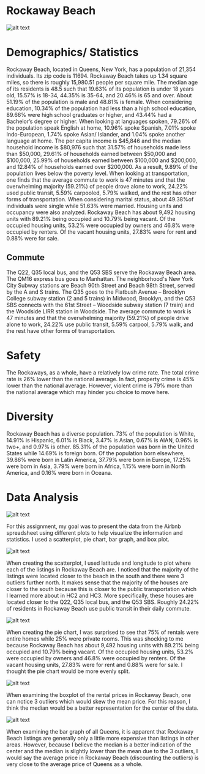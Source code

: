 # Rockaway Beach

![alt text](rbmap.png "Map")

# Demographics/ Statistics
  
  Rockaway Beach, located in Queens, New York, has a population of 21,354 individuals. 
  Its zip code is 11694. Rockaway Beach takes up 1.34 square miles, so there is roughly 
  15,980.51 people per square mile. The median age of its residents is 48.5 such that 
  19.63% of its population is under 18 years old, 15.57% is 18-34, 44.35% is 35-64, and 
  20.46% is 65 and over. About 51.19% of the population is male and 48.81% is female. 
  When considering education, 10.34% of the population had less than a high school education, 
  89.66% were high school graduates or higher, and 43.44% had a Bachelor’s degree or higher. 
  When looking at languages spoken, 79.26% of the population speak English at home, 10.96% 
  spoke Spanish, 7.01% spoke Indo-European, 1.74% spoke Asian/ Islander, and 1.04% spoke 
  another language at home. The per capita income is $45,846 and the median household income 
  is $80,976 such that 31.57% of households made less than $50,000, 29.61% of households 
  earned between $50,000 and $100,000, 25.99% of households earned between $100,000 and $200,000, 
  and 12.84% of households earned over $200,000. As a result, 9.89% of the population lives 
  below the poverty level. When looking at transportation, one finds that the average commute 
  to work is 47 minutes and that the overwhelming majority (59.21%) of people drove alone 
  to work, 24.22% used public transit, 5.59% carpooled, 5.79% walked, and the rest has other 
  forms of transportation. When considering marital status, about 49.38%of individuals were 
  single while 51.63% were married.  Housing units and occupancy were also analyzed. Rockaway 
  Beach has about 9,492 housing units with 89.21% being occupied and 10.79% being vacant. 
  Of the occupied housing units, 53.2% were occupied by owners and 46.8% were occupied by 
  renters. Of the vacant housing units, 27.83% were for rent and 0.88% were for sale. 
 
## Commute
   
   The Q22, Q35 local bus, and the Q53 SBS serve the Rockaway Beach area. The QM16 express 
   bus goes to Manhattan. The neighborhood's New York City Subway stations are Beach 90th 
   Street and Beach 98th Street, served by the A and S trains. The Q35 goes to the Flatbush 
   Avenue – Brooklyn College subway station (2 and 5 trains) in Midwood, Brooklyn, and the 
   Q53 SBS connects with the 61st Street – Woodside subway station (7 train) and the
   Woodside LIRR station in Woodside. The average commute to work is 47 minutes and that the 
   overwhelming majority (59.21%) of people drive alone to work, 24.22% use public transit, 
   5.59% carpool, 5.79% walk, and the rest have other forms of transportation. 
  
# Safety
   
   The Rockaways, as a whole, have a relatively low crime rate. The total crime rate is 26% lower 
   than the national average. In fact, property crime is 45% lower than the national average. However, 
   violent crime is 79% more than the national average which may hinder you choice to move here.
  
# Diversity
   
   Rockaway Beach has a diverse population. 73% of the population is White, 14.91% is Hispanic,
   6.01% is Black, 3.47% is Asian, 0.67% is AIAN, 0.96% is two+, and 0.97% is other. 85.31% of the 
   population was born in the United States while 14.69% is foreign born. Of the population born 
   elsewhere, 39.86% were born in Latin America, 37.79% were born in Europe, 17.25% were born in 
   Asia, 3.79% were born in Africa, 1.15% were born in North America, and 0.16% were born in Oceana. 
  
# Data Analysis
  
 ![alt text](https://github.com/leahahdoot/RockawayBeach/blob/gh-pages/analyze.png "Data")
  
   For this assignment, my goal was to present the data from the Airbnb spreadsheet using different 
   plots to help visualize the information and statistics. I used a scatterplot, pie chart, bar graph, 
   and box plot. 
   
 ![alt text](https://github.com/leahahdoot/RockawayBeach/blob/gh-pages/locations.png "Scatterplot")
   
   When creating the scatterplot, I used latitude and longitude to plot where each of the listings in 
   Rockaway Beach are. I noticed that the majority of the listings were located closer to the beach 
   in the south and there were 3 outliers further north. It makes sense that the majority of the houses 
   are closer to the south because this is closer to the public transportation which I learned more 
   about in HC2 and HC3. More specifically, these houses are located closer to the Q22, Q35 local bus, 
   and the Q53 SBS. Roughly 24.22% of residents in Rockaway Beach use public transit in their daily commute. 
   
  ![alt text](https://github.com/leahahdoot/RockawayBeach/blob/gh-pages/typeofrental.png "Pie Chart")
   
   When creating the pie chart, I was surprised to see that 75% of rentals were entire homes while 25% 
   were private rooms. This was shocking to me because Rockaway Beach has about 9,492 housing units 
   with 89.21% being occupied and 10.79% being vacant. Of the occupied housing units, 53.2% were 
   occupied by owners and 46.8% were occupied by renters. Of the vacant housing units, 27.83% were 
   for rent and 0.88% were for sale. I thought the pie chart would be more evenly split.
   
  ![alt text](https://github.com/leahahdoot/RockawayBeach/blob/gh-pages/rb_price.png "Box Plot")
   
   When examining the boxplot of the rental prices in Rockaway Beach, one can notice 3 outliers which would 
   skew the mean price. For this reason, I think the median would be a better representation for the 
   center of the data. 
   
  ![alt text](https://github.com/leahahdoot/RockawayBeach/blob/gh-pages/average_price.png "Bar Graph")
   
   When examining the bar graph of all Queens, it is apparent that Rockaway Beach listings are generally 
   only a little more expensive than listings in other areas. However, because I believe the median is 
   a better indication of the center and the median is slightly lower than the mean due to the 3 outliers, 
   I would say the average price in Rockaway Beach (discounting the outliers) is very close to the average 
   price of Queens as a whole.






